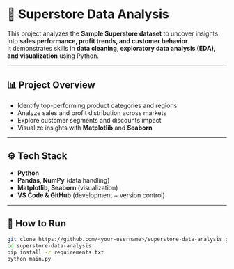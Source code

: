 # 🛒 Superstore Data Analysis  

This project analyzes the **Sample Superstore dataset** to uncover insights into **sales performance, profit trends, and customer behavior**.  
It demonstrates skills in **data cleaning, exploratory data analysis (EDA), and visualization** using Python.  

---

## 📊 Project Overview  
- Identify top-performing product categories and regions  
- Analyze sales and profit distribution across markets  
- Explore customer segments and discounts impact  
- Visualize insights with **Matplotlib** and **Seaborn**  

---

## ⚙️ Tech Stack  
- **Python**  
- **Pandas, NumPy** (data handling)  
- **Matplotlib, Seaborn** (visualization)  
- **VS Code & GitHub** (development + version control)  

---

## 🚀 How to Run  
```bash
git clone https://github.com/<your-username>/superstore-data-analysis.git
cd superstore-data-analysis
pip install -r requirements.txt
python main.py
